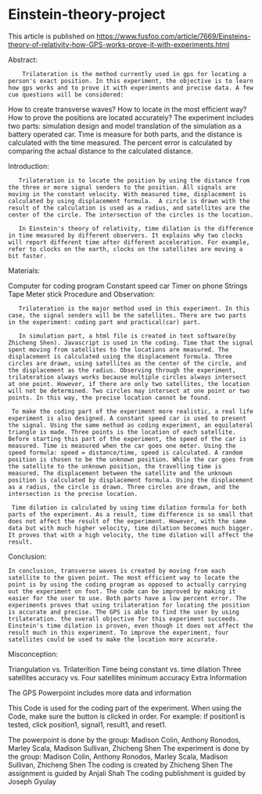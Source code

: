 # Einstein-theory-project

This article is published on https://www.fusfoo.com/article/7669/Einsteins-theory-of-relativity-how-GPS-works-prove-it-with-experiments.html 


 Abstract:

        Trilateration is the method currently used in gps for locating a person's exact position. In this experiment, the objective is to learn how gps works and to prove it with experiments and precise data. A few cue questions will be considered: 

How to create transverse waves?
How to locate in the most efficient way?
How to prove the positions are located accurately?
       The experiment includes two parts: simulation design and model translation of the simulation as a battery operated car. Time is measure for both parts, and the distance is calculated with the time measured. The percent error is calculated by comparing the actual distance to the calculated distance. 

Introduction:

       Trilateration is to locate the position by using the distance from the three or more signal senders to the position. All signals are moving in the constant velocity. With measured time, displacement is calculated by using displacement formula.  A circle is drawn with the result of the calculation is used as a radius, and satellites are the center of the circle. The intersection of the circles is the location.

       In Einstein's theory of relativity, time dilation is the difference in time measured by different observers. It explains why two clocks will report different time after different acceleration. For example, refer to clocks on the earth, clocks on the satellites are moving a bit faster. 

Materials:

Computer for coding program
Constant speed car
Timer on phone
Strings
Tape
Meter stick
Procedure and Observation:

       Trilateration is the major method used in this experiment. In this case, the signal senders will be the satellites. There are two parts in the experiment: coding part and practical(car) part.

       In simulation part, a html file is created in text software(by Zhicheng Shen). Javascript is used in the coding. Time that the signal spent moving from satellites to the locations are measured. The displacement is calculated using the displacement formula. Three circles are drawn, using satellites as the center of the circle, and the displacement as the radius. Observing through the experiment, trilateration always works because multiple circles always intersect at one point. However, if there are only two satellites, the location will not be determined. Two circles may intersect at one point or two points. In this way, the precise location cannot be found.

     To make the coding part of the experiment more realistic, a real life experiment is also designed. A constant speed car is used to present the signal. Using the same method as coding experiment, an equilateral triangle is made. Three points is the location of each satellite. Before starting this part of the experiment, the speed of the car is measured. Time is measured when the car goes one meter. Using the speed formula: speed = distance/time, speed is calculated. A random position is chosen to be the unknown position. While the car goes from the satellite to the unknown position, the travelling time is measured. The displacement between the satellite and the unknown position is calculated by displacement formula. Using the displacement as a radius, the circle is drawn. Three circles are drawn, and the intersection is the precise location. 

     Time dilation is calculated by using time dilation formula for both parts of the experiment. As a result, time difference is so small that does not affect the result of the experiment. However, with the same data but with much higher velocity, time dilation becomes much bigger. It proves that with a high velocity, the time dilation will affect the result. 

Conclusion:

    In conclusion, transverse waves is created by moving from each satellite to the given point. The most efficient way to locate the point is by using the coding program as opposed to actually carrying out the experiment on foot. The code can be improved by making it easier for the user to use. Both parts have a low percent error. The experiments proves that using trilateration for locating the position is accurate and precise. The GPS is able to find the user by using trilateration. the overall objective for this experiment succeeds. Einstein's time dilation is proven, even though it does not affect the result much in this experiment. To improve the experiment, four satellites could be used to make the location more accurate.

Misconception: 

Triangulation vs. Trilaterition 
Time being constant vs. time dilation
Three satellites accuracy vs. Four satellites minimum accuracy
Extra Information

The GPS Powerpoint includes more data and information

This Code is used for the coding part of the experiment. When using the Code, make sure the button is clicked in order. For example: if position1 is tested, click position1, signal1, result1, and reset1. 

The powerpoint is done by the group: Madison Colin, Anthony Ronodos, Marley Scala, Madison Sullivan, Zhicheng Shen
The experiment is done by the group: Madison Colin, Anthony Ronodos, Marley Scala, Madison Sullivan, Zhicheng Shen
The coding is created by Zhicheng Shen
The assignment is guided by Anjali Shah
The coding publishment is guided by Joseph Gyulay
